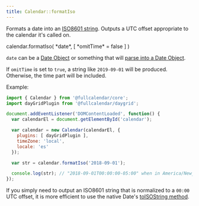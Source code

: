 ```yaml
---
title: Calendar::formatIso
---
```


Formats a date into an [ISO8601 string](https://en.wikipedia.org/wiki/ISO_8601). Outputs a UTC offset appropriate to the calendar it's called on.

<div class='spec' markdown='1'>
calendar.formatIso( *date*, [ *omitTime* = false ] )
</div>

`date` can be a [Date Object](date-object) or something that will [parse into a Date Object](date-parsing).

If `omitTime` is set to `true`, a string like `2019-09-01` will be produced. Otherwise, the time part will be included.

Example:

```js
import { Calendar } from '@fullcalendar/core';
import dayGridPlugin from '@fullcalendar/daygrid';

document.addEventListener('DOMContentLoaded', function() {
  var calendarEl = document.getElementById('calendar');

  var calendar = new Calendar(calendarEl, {
    plugins: [ dayGridPlugin ],
    timeZone: 'local',
    locale: 'es'
  });

  var str = calendar.formatIso('2018-09-01');

  console.log(str); // "2018-09-01T00:00:00-05:00" when in America/New_York
});
```

If you simply need to output an ISO8601 string that is normalized to a `00:00` UTC offset, it is more efficient to use the native Date's [toISOString method](https://developer.mozilla.org/en-US/docs/Web/JavaScript/Reference/Global_Objects/Date/toISOString).
